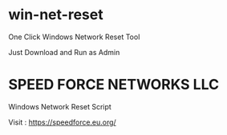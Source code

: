 # win-net-reset
One Click Windows Network Reset Tool

Just Download and Run as Admin 


# SPEED FORCE NETWORKS LLC

Windows Network Reset Script

Visit : https://speedforce.eu.org/
